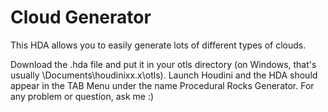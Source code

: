 # Cloud Generator
This HDA allows you to easily generate lots of different types of clouds.

Download the .hda file and put it in your otls directory (on Windows, that's usually \Documents\houdinixx.x\otls). Launch Houdini and the HDA should appear in the TAB Menu under the name Procedural Rocks Generator.
For any problem or question, ask me :)
